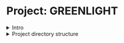 # Project: GREENLIGHT

<details>
<summary>Intro</summary>
<br>
*Greenlight* -- a JSON API for retrieving and managing information about movies.

*Greenligh* API endpoints and actions:
|Method|URL Pattern|Handler|Action|
|---|---|---|
|GET|/v1/healthcheck|healthcheckHandler|Show application health and version information|
|GET|/v1/movies|---|Show the details of all movies|
|POST|/v1/movies|---|Create a new movie|
|GET|/v1/movies/:id|---|Show the details of a specific movie|
|PATCH|/v1/movies/:id|---|Update the details of a specific movie|
|DELETE|/v1/movies/:id|---|Delete a specific movie|
|POST|/v1/users/|---|Register a new user|
|PUT|/v1/users/activated|---|Activate a specific user|
|PUT|/v1/users/password|---|Update the password for a specific user|
|POST|/v1/tokens/authentication|---|Generate a new authentication token|
|POST|/v1/tokens/password-reset|---|Generate a new password-reset token|
|GET|/debug/vars|---|Display applicatoin metrics|

</details>

<details>
<summary>Project directory structure</summary>
<br>
.
├── bin
├── cmd
│   └── api
│       └── main.go
├── go.mod
├── internal
├── Makefile
├── migrations
└── remote

- The `bin` directory contains compiled application binaries, ready for deployment to a production server.
- The `cmd/api` directory contains the application-specific code for our *Greenlight* API application. Includes code for running the server, reading and writing HTTP requests, and managing authentication.
- The `internal` directory contains various ancillary packages used by our API: the code for interacting with our database, data validation, sending emails etc. Any code, which is not application-specific and can potentially be reused.
- The `migrations` direcory contains the SQL migration files for our database.
- The `remote` directory contains the configuration files and setup scripts for our production server.
- The `go.mod` file declares our project dependencies, version and module path.
- The `Makefile` contains *recipes* for automating common administrative tasks -- auditing Go code, building binaries, and executing database migrations.

</details>
